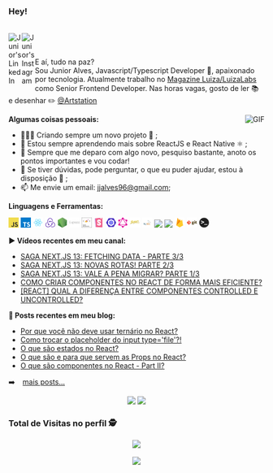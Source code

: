 <!-- <p align="left"> <img src="https://komarev.com/ghpvc/?username=jjunior96" alt="jjunior96" /> </p> -->

<!--

Obrigado por abrir meu README! Espero que algo aqui seja útil para você.
Qualquer dúvida ou sugestão, crie uma issue por favor, assim todo mundo se ajuda! 🚀
====================================================================================
-->

### Hey!

<br/>

<a href="https://www.linkedin.com/in/junior-alves-b66a10127">
  <img align="left" alt="Junior's LinkedIn" width="26px" src="https://img.icons8.com/color/48/000000/linkedin-circled--v3.png" />
</a>

<a href="https://www.instagram.com/junior.alves__/">
  <img align="left" alt="Junior's Instagram" width="26px"  src="https://img.icons8.com/color/48/000000/instagram-new--v2.png" />
</a>

<br />
<br />

E aí, tudo na paz?<br/>
Sou Junior Alves, Javascript/Typescript Developer 🚀, apaixonado por tecnologia. Atualmente trabalho no [Magazine Luiza/LuizaLabs](https://www.magazineluiza.com.br/) como Senior Frontend Developer. Nas horas vagas, gosto de ler 📚 e desenhar ✏️ [@Artstation](https://www.artstation.com/jjunior_art)

  <img align="right" alt="GIF" src="https://media.giphy.com/media/iIqmM5tTjmpOB9mpbn/giphy.gif" />

**Algumas coisas pessoais:**

- 👨🏽‍💻 Criando sempre um novo projeto 🚀 ;
- 🌱 Estou sempre aprendendo mais sobre ReactJS e React Native ⚛️ ;
- 🤔 Sempre que me deparo com algo novo, pesquiso bastante, anoto os pontos importantes e vou codar!
- 💬 Se tiver dúvidas, pode perguntar, o que eu puder ajudar, estou à disposição 🤝 ;
- 📫 Me envie um email: jjalves96@gmail.com;

**Linguagens e Ferramentas:**

<code><img height="20" src="https://raw.githubusercontent.com/github/explore/80688e429a7d4ef2fca1e82350fe8e3517d3494d/topics/javascript/javascript.png"></code>
<code><img height="20" src="https://raw.githubusercontent.com/github/explore/80688e429a7d4ef2fca1e82350fe8e3517d3494d/topics/typescript/typescript.png"></code>
<code><img height="20" src="https://raw.githubusercontent.com/github/explore/80688e429a7d4ef2fca1e82350fe8e3517d3494d/topics/react/react.png"></code>
<code><img height="20" src="https://raw.githubusercontent.com/github/explore/80688e429a7d4ef2fca1e82350fe8e3517d3494d/topics/redux/redux.png"></code>
<code><img height="20" src="https://raw.githubusercontent.com/github/explore/80688e429a7d4ef2fca1e82350fe8e3517d3494d/topics/nodejs/nodejs.png"></code>
<code><img height="20" src="https://raw.githubusercontent.com/github/explore/80688e429a7d4ef2fca1e82350fe8e3517d3494d/topics/express/express.png"></code>
<code><img height="20" src="https://raw.githubusercontent.com/github/explore/80688e429a7d4ef2fca1e82350fe8e3517d3494d/topics/styled-components/styled-components.png"></code>
<code><img height="20" src="https://raw.githubusercontent.com/github/explore/80688e429a7d4ef2fca1e82350fe8e3517d3494d/topics/storybook/storybook.png"></code>
<code><img height="20" src="https://raw.githubusercontent.com/github/explore/80688e429a7d4ef2fca1e82350fe8e3517d3494d/topics/eslint/eslint.png"></code>
<code><img height="20" src="https://raw.githubusercontent.com/github/explore/5c058a388828bb5fde0bcafd4bc867b5bb3f26f3/topics/graphql/graphql.png"></code>
<code><img height="20" src="https://raw.githubusercontent.com/github/explore/80688e429a7d4ef2fca1e82350fe8e3517d3494d/topics/babel/babel.png"></code>
<code><img height="20" src="https://raw.githubusercontent.com/github/explore/80688e429a7d4ef2fca1e82350fe8e3517d3494d/topics/mysql/mysql.png"></code>
<code><img height="20" src="https://user-images.githubusercontent.com/24623425/36042969-f87531d4-0d8a-11e8-9dee-e87ab8c6a9e3.png"/></code>
<code><img height="20" src="https://camo.githubusercontent.com/9b74122cee0058e9bc59b360be70c216de35c16f/68747470733a2f2f7765626173736574732e6d6f6e676f64622e636f6d2f5f636f6d5f6173736574732f636d732f6d6f6e676f64622d6c6f676f2d7267622d6a36773237316731786e2e6a7067"/></code>
<code><img height="20" src="https://raw.githubusercontent.com/github/explore/80688e429a7d4ef2fca1e82350fe8e3517d3494d/topics/firebase/firebase.png"></code>
<code><img height="20" src="https://raw.githubusercontent.com/github/explore/80688e429a7d4ef2fca1e82350fe8e3517d3494d/topics/git/git.png"></code>
<code><img height="20" src="https://raw.githubusercontent.com/github/explore/80688e429a7d4ef2fca1e82350fe8e3517d3494d/topics/terminal/terminal.png"></code>

**▶️ Vídeos recentes em meu canal:**

<!-- YOUTUBE:START -->
- [SAGA NEXT.JS 13: FETCHING DATA - PARTE 3/3](https://www.youtube.com/watch?v=Fj59V-ADBf8)
- [SAGA NEXT.JS 13: NOVAS ROTAS! PARTE 2/3](https://www.youtube.com/watch?v=UwnySgndxao)
- [SAGA NEXT.JS 13: VALE A PENA MIGRAR? PARTE 1/3](https://www.youtube.com/watch?v=ekVlgxk7LLY)
- [COMO CRIAR COMPONENTES NO REACT DE FORMA MAIS EFICIENTE?](https://www.youtube.com/watch?v=-P5dpZcjGUo)
- [[REACT] QUAL A DIFERENÇA ENTRE COMPONENTES CONTROLLED E UNCONTROLLED?](https://www.youtube.com/watch?v=ZIMLxlbScW4)
<!-- YOUTUBE:END -->

**📕 Posts recentes em meu blog:**

<!-- BLOG:START -->
- [Por que você não deve usar ternário no React?](https://devjuniorplus.com.br/por-que-você-não-deve-usar-ternário-no-react/)
- [Como trocar o placeholder do input type=&#39;file&#39;?!](https://devjuniorplus.com.br/como-trocar-o-placeholder-do-input-type-file/)
- [O que são estados no React?](https://devjuniorplus.com.br/o-que-são-estados-no-react/)
- [O que são e para que servem as Props no React?](https://devjuniorplus.com.br/o-que-são-e-para-que-servem-as-props-no-react/)
- [O que são componentes no React - Part II?](https://devjuniorplus.com.br/o-que-são-componentes-no-react-part-2/)
<!-- BLOG:END -->

➡️ ` ` [mais posts...](https://devjuniorplus.com.br)

<div align='center'>
  <img height="180em" src="https://github-readme-stats.vercel.app/api?username=jjunior96&show_icons=true&theme=blue-green&include_all_commits=true&count_private=true"/>
  <img height="180em" src="https://github-readme-stats.vercel.app/api/top-langs/?username=jjunior96&layout=compact&langs_count=7&theme=blue-green"/>
</div>

### Total de Visitas no perfil :detective: <br>

 <p align="center"> 
   <img alingn="center" src="https://profile-counter.glitch.me/jjunior96/count.svg" />
 </p>
 
  <div align='center'>
<a height="150em" href="http://www.github.com/jjunior96"><img src="https://github-readme-streak-stats.herokuapp.com/?user=jjunior96&stroke=2ea043&background=171717&ring=3382ed&fire=3382ed&currStreakNum=0bd967&currStreakLabel=3382ed&sideNums=0bd967&sideLabels=3382ed&dates=0bd967&hide_border=true" /></a>
</div>
